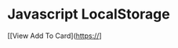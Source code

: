 # Javascript LocalStorage

[[View Add To Card]([https://](https://aashikur.github.io/Js-DOM/LocalStorage/)]



